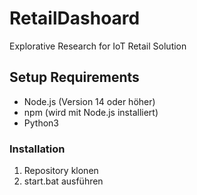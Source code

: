 # RetailDashoard
Explorative Research for IoT Retail Solution

## Setup Requirements
- Node.js (Version 14 oder höher)
- npm (wird mit Node.js installiert)
- Python3

### Installation
1. Repository klonen
2. start.bat ausführen